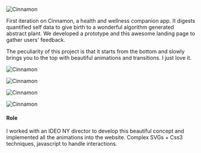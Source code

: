 ![Cinnamon](https://d1q7h0w9c0hiav.cloudfront.net/portfolios/fifthimages/000/003/889/additional/cinnamon-plant%2Bcopy%2B5.png?1441888578)

First iteration on Cinnamon, a health and wellness companion app. It digests quantified self data to give birth to a wonderful algorithm generated abstract plant. We developed a prototype and this awesome landing page to gather users' feedback. 

The peculiarity of this project is that it starts from the bottom and slowly brings you to the top with beautiful animations and transitions. I just love it.

![Cinnamon](http://hellocinnamon.com/prototypes/cinnamon_website/images/cinnamon-plant-2.png)

![Cinnamon](http://hellocinnamon.com/prototypes/cinnamon_website/images/cinnamon-plant-3.png)

![Cinnamon](http://hellocinnamon.com/prototypes/cinnamon_website/images/cinnamon-plant-4.png)

![Cinnamon](https://d1q7h0w9c0hiav.cloudfront.net/portfolios/fifthimages/000/003/889/additional/cinnamon-plant%2Bcopy%2B5.png?1442235411)

#### Role

I worked with an IDEO NY director to develop this beautiful concept and implemented all the animations into the website. Complex SVGs + Css3 techniques, javascript to handle interactions.
